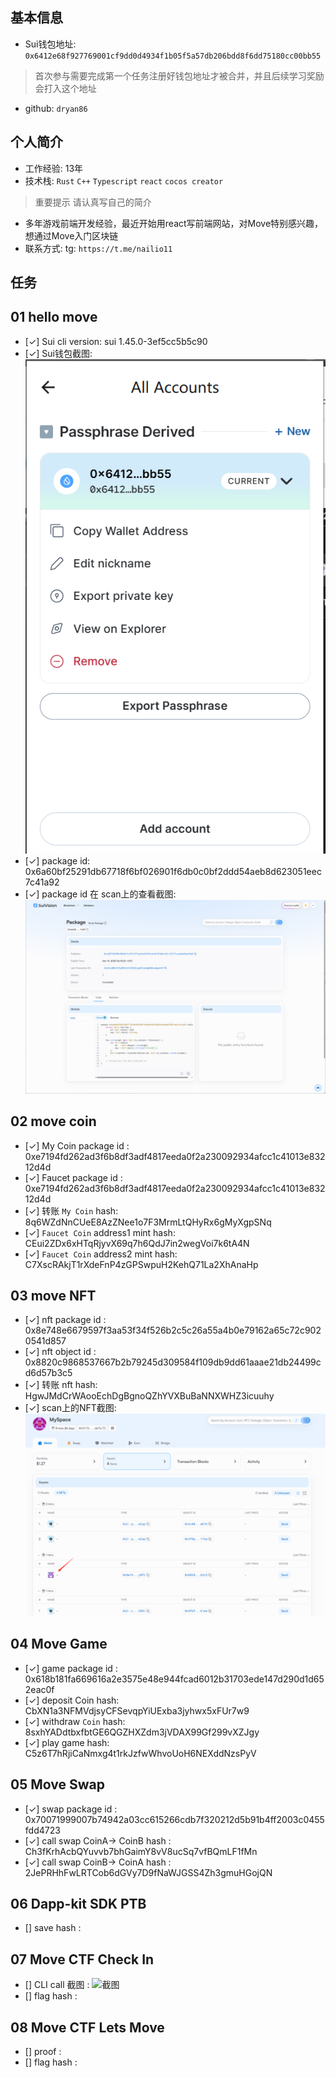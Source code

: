 ## 基本信息
- Sui钱包地址: `0x6412e68f927769001cf9dd0d4934f1b05f5a57db206bdd8f6dd75180cc00bb55`
> 首次参与需要完成第一个任务注册好钱包地址才被合并，并且后续学习奖励会打入这个地址
- github: `dryan86`

## 个人简介
- 工作经验: 13年
- 技术栈: `Rust` `C++` `Typescript` `react` `cocos creator`
> 重要提示 请认真写自己的简介
- 多年游戏前端开发经验，最近开始用react写前端网站，对Move特别感兴趣，想通过Move入门区块链
- 联系方式: tg: `https://t.me/nailio11` 

## 任务

##   01 hello move  
- [✓] Sui cli version: sui 1.45.0-3ef5cc5b5c90
- [✓] Sui钱包截图: ![Sui钱包截图](./images/sui_wallet.png)
- [✓] package id: 0x6a60bf25291db67718f6bf026901f6db0c0bf2ddd54aeb8d623051eec7c41a92
- [✓] package id 在 scan上的查看截图:![Scan截图](./images/packageid.png)

##   02 move coin
- [✓] My Coin package id : 0xe7194fd262ad3f6b8df3adf4817eeda0f2a230092934afcc1c41013e83212d4d
- [✓] Faucet package id : 0xe7194fd262ad3f6b8df3adf4817eeda0f2a230092934afcc1c41013e83212d4d
- [✓] 转账 `My Coin` hash: 8q6WZdNnCUeE8AzZNee1o7F3MrmLtQHyRx6gMyXgpSNq
- [✓] `Faucet Coin` address1 mint hash: CEui2ZDx6xHTqRjyvX69q7h6QdJ7in2wegVoi7k6tA4N
- [✓] `Faucet Coin` address2 mint hash: C7XscRAkjT1rXdeFnP4zGPSwpuH2KehQ71La2XhAnaHp

##   03 move NFT
- [✓] nft package id : 0x8e748e6679597f3aa53f34f526b2c5c26a55a4b0e79162a65c72c9020541d857
- [✓] nft object id : 0x8820c9868537667b2b79245d309584f109db9dd61aaae21db24499cd6d57b3c5
- [✓] 转账 nft  hash: HgwJMdCrWAooEchDgBgnoQZhYVXBuBaNNXWHZ3icuuhy
- [✓] scan上的NFT截图:![Scan截图](./images/mynft.png)

##   04 Move Game
- [✓] game package id : 0x618b181fa669616a2e3575e48e944fcad6012b31703ede147d290d1d652eac0f
- [✓] deposit Coin hash: CbXN1a3NFMVdjsyCFSevqpYiUExba3jyhwx5xFUr7w9
- [✓] withdraw `Coin` hash: 8sxhYADdtbxfbtGE6QGZHXZdm3jVDAX99Gf299vXZJgy
- [✓] play game hash: C5z6T7hRjiCaNmxg4t1rkJzfwWhvoUoH6NEXddNzsPyV

##   05 Move Swap
- [✓] swap package id : 0x70071999007b74942a03cc615266cdb7f320212d5b91b4ff2003c0455fdd4723
- [✓] call swap CoinA-> CoinB  hash : Ch3fKrhAcbQYuvvb7bhGaimY8vV8ucSq7vfBQmLF1fMn
- [✓] call swap CoinB-> CoinA  hash : 2JePRHhFwLRTCob6dGVy7D9fNaWJGSS4Zh3gmuHGojQN

##   06 Dapp-kit SDK PTB
- [] save hash :

##   07 Move CTF Check In
- [] CLI call 截图 : ![截图](./images/你的图片地址)
- [] flag hash :

##   08 Move CTF Lets Move
- [] proof : 
- [] flag hash :

